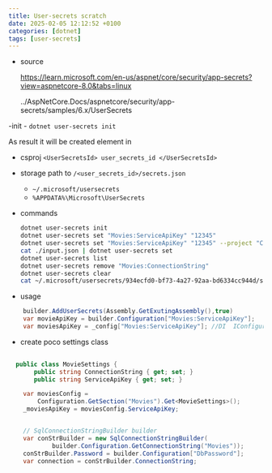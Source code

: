 ```yaml
---
title: User-secrets scratch
date: 2025-02-05 12:12:52 +0100
categories: [dotnet]
tags: [user-secrets]
---
```


- source

	<https://learn.microsoft.com/en-us/aspnet/core/security/app-secrets?view=aspnetcore-8.0&tabs=linux>

	../AspNetCore.Docs/aspnetcore/security/app-secrets/samples/6.x/UserSecrets

-init
	- `dotnet user-secrets init`

As  result it will be created element in
- csproj `<UserSecretsId> user_secrets_id </UserSecretsId>`	
 - storage path to `/<user_secrets_id>/secrets.json`
	- `~/.microsoft/usersecrets`
	- `%APPDATA%\Microsoft\UserSecrets`

- commands

	```bash
	dotnet user-secrets init
	dotnet user-secrets set "Movies:ServiceApiKey" "12345"
	dotnet user-secrets set "Movies:ServiceApiKey" "12345" --project "C:\apps\WebApp1\src\WebApp1"
	cat ./input.json | dotnet user-secrets set
	dotnet user-secrets list
	dotnet user-secrets remove "Movies:ConnectionString"
	dotnet user-secrets clear
	cat ~/.microsoft/usersecrets/934ecfd0-bf73-4a27-92aa-bd6334cc944d/secrets.json
	```

- usage

```csharp
	builder.AddUserSecrets(Assembly.GetExutingAssembly(),true)
	var movieApiKey = builder.Configuration["Movies:ServiceApiKey"];
	var moviesApiKey = _config["Movies:ServiceApiKey"]; //DI  IConfiguration 
```
- create poco settings class

```csharp
  
  public class MovieSettings {
	   public string ConnectionString { get; set; }
	   public string ServiceApiKey { get; set; }
```

```csharp
	var moviesConfig = 
		Configuration.GetSection("Movies").Get<MovieSettings>();
	_moviesApiKey = moviesConfig.ServiceApiKey;
```

```csharp

	// SqlConnectionStringBuilder builder
	var conStrBuilder = new SqlConnectionStringBuilder(
			builder.Configuration.GetConnectionString("Movies"));
	conStrBuilder.Password = builder.Configuration["DbPassword"];
	var connection = conStrBuilder.ConnectionString;
```